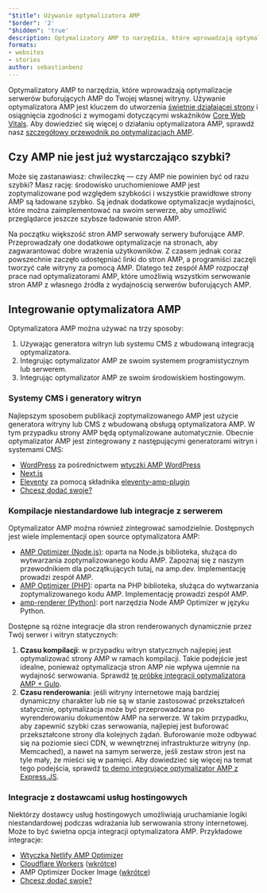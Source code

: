 ```yaml
---
"$title": Używanie optymalizatora AMP
"$order": '2'
"$hidden": 'true'
description: Optymalizatory AMP to narzędzia, które wprowadzają optymalizacje serwerów buforujących AMP do Twojej własnej witryny. Używanie optymalizatora AMP jest kluczem do utworzenia świetnie działającej strony i osiągnięcia zgodności z wymogami dotyczącymi wskaźników Core Web Vitals. Ten przewodnik wyjaśnia, jak najlepiej wykorzystać optymalizator AMP do optymalizacji stron AMP.
formats:
- websites
- stories
author: sebastianbenz
---
```


Optymalizatory AMP to narzędzia, które wprowadzają optymalizacje serwerów buforujących AMP do Twojej własnej witryny. Używanie optymalizatora AMP jest kluczem do utworzenia [świetnie działającej strony](https://developers.google.com/search/docs/guides/page-experience) i osiągnięcia zgodności z wymogami dotyczącymi wskaźników [Core Web Vitals](https://web.dev/vitals/).  Aby dowiedzieć się więcej o działaniu optymalizatora AMP, sprawdź nasz [szczegółowy przewodnik po optymalizacjach AMP](explainer.md).

## Czy AMP nie jest już wystarczająco szybki?

Może się zastanawiasz: chwileczkę — czy AMP nie powinien być od razu szybki? Masz rację: środowisko uruchomieniowe AMP jest zoptymalizowane pod względem szybkości i wszystkie prawidłowe strony AMP są ładowane szybko. Są jednak dodatkowe optymalizacje wydajności, które można zaimplementować na swoim serwerze, aby umożliwić przeglądarce jeszcze szybsze ładowanie stron AMP.

Na początku większość stron AMP serwowały serwery buforujące AMP. Przeprowadzały one dodatkowe optymalizacje na stronach, aby zagwarantować dobre wrażenia użytkowników. Z czasem jednak coraz powszechnie zaczęło udostępniać linki do stron AMP, a programiści zaczęli tworzyć całe witryny za pomocą AMP. Dlatego też zespół AMP rozpoczął prace nad optymalizatorami AMP, które umożliwią wszystkim serwowanie stron AMP z własnego źródła z wydajnością serwerów buforujących AMP.

## Integrowanie optymalizatora AMP

Optymalizatora AMP można używać na trzy sposoby:

1. Używając generatora witryn lub systemu CMS z wbudowaną integracją optymalizatora.
2. Integrując optymalizator AMP ze swoim systemem programistycznym lub serwerem.
3. Integrując optymalizator AMP ze swoim środowiskiem hostingowym.

### Systemy CMS i generatory witryn

Najlepszym sposobem publikacji zoptymalizowanego AMP jest użycie generatora witryny lub CMS z wbudowaną obsługą optymalizatora AMP. W tym przypadku strony AMP będą optymalizowane automatycznie. Obecnie optymalizator AMP jest zintegrowany z następującymi generatorami witryn i systemami CMS:

- [WordPress](https://wordpress.org/) za pośrednictwem [wtyczki AMP WordPress](https://wordpress.org/plugins/amp/)
- [Next.js](https://nextjs.org/docs/api-reference/next/amp)
- [Eleventy](https://www.11ty.dev/) za pomocą składnika [eleventy-amp-plugin](https://blog.amp.dev/2020/07/28/introducing-the-eleventy-amp-plugin/)
- [Chcesz dodać swoje?](https://github.com/ampproject/amp.dev/issues/new?assignees=&labels=Category%3A+Content%2C+Status%3A+Pending+Triage&template=content.md&title=)

### Kompilacje niestandardowe lub integracje z serwerem

Optymalizator AMP można również zintegrować samodzielnie. Dostępnych jest wiele implementacji open source optymalizatora AMP:

- [AMP Optimizer (Node.js)](node-amp-optimizer.md): oparta na Node.js biblioteka, służąca do wytwarzania zoptymalizowanego kodu AMP. Zapoznaj się z naszym przewodnikiem dla początkujących tutaj, na amp.dev. Implementację prowadzi zespół AMP.
- [AMP Optimizer (PHP)](https://github.com/ampproject/amp-wp/tree/develop/lib/optimizer): oparta na PHP biblioteka, służąca do wytwarzania zoptymalizowanego kodu AMP. Implementację prowadzi zespół AMP.
- [amp-renderer (Python)](https://github.com/chasefinch/amp-renderer): port narzędzia Node AMP Optimizer w języku Python.

Dostępne są różne integracje dla stron renderowanych dynamicznie przez Twój serwer i witryn statycznych:

1. **Czasu kompilacji**: w przypadku witryn statycznych najlepiej jest optymalizować strony AMP w ramach kompilacji. Takie podejście jest idealne, ponieważ optymalizacja stron AMP nie wpływa ujemnie na wydajność serwowania. Sprawdź [tę próbkę integracji optymalizatora AMP + Gulp](https://github.com/ampproject/amp-toolbox/tree/main/packages/optimizer/demo/gulp).
2. **Czasu renderowania**: jeśli witryny internetowe mają bardziej dynamiczny charakter lub nie są w stanie zastosować przekształceń statycznie, optymalizacja może być przeprowadzana po wyrenderowaniu dokumentów AMP na serwerze. W takim przypadku, aby zapewnić szybki czas serwowania, najlepiej jest buforować przekształcone strony dla kolejnych żądań. Buforowanie może odbywać się na poziomie sieci CDN, w wewnętrznej infrastrukturze witryny (np. Memcached), a nawet na samym serwerze, jeśli zestaw stron jest na tyle mały, że mieści się w pamięci. Aby dowiedzieć się więcej na temat tego podejścia, sprawdź [to demo integrujące optymalizator AMP z Express.JS](https://github.com/ampproject/amp-toolbox/tree/main/packages/optimizer/demo/express).

### Integracje z dostawcami usług hostingowych

Niektórzy dostawcy usług hostingowych umożliwiają uruchamianie logiki niestandardowej podczas wdrażania lub serwowania strony internetowej. Może to być świetna opcja integracji optymalizatora AMP. Przykładowe integracje:

- [Wtyczka Netlify AMP Optimizer](https://github.com/martinbean/netlify-plugin-amp-server-side-rendering#amp-server-side-rendering-netlify-plugin)
- [Cloudflare Workers](https://workers.cloudflare.com/) ([wkrótce](https://github.com/ampproject/amp-toolbox/issues/878))
- AMP Optimizer Docker Image ([wkrótce](https://github.com/ampproject/amp-toolbox/issues/879))
- [Chcesz dodać swoje?](https://github.com/ampproject/amp.dev/issues/new?assignees=&labels=Category%3A+Content%2C+Status%3A+Pending+Triage&template=content.md&title=)
